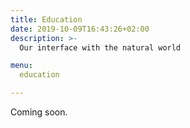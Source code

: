 ```yaml
---
title: Education
date: 2019-10-09T16:43:26+02:00
description: >-
  Our interface with the natural world

menu:
  education

---
```


Coming soon.